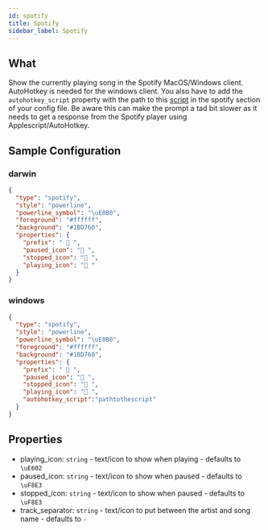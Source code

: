 ```yaml
---
id: spotify
title: Spotify
sidebar_label: Spotify
---
```


## What

Show the currently playing song in the Spotify MacOS/Windows client.
AutoHotkey is needed for the windows client. You also have to add the
`autohotkey_script` property with the path to this [script](./segment-spotify.ahk) in the spotify section of your config file.
Be aware this can make the prompt a tad bit slower as it needs to get a response from the Spotify player using Applescript/AutoHotkey.

## Sample Configuration

### darwin
```json
{
  "type": "spotify",
  "style": "powerline",
  "powerline_symbol": "\uE0B0",
  "foreground": "#ffffff",
  "background": "#1BD760",
  "properties": {
    "prefix": "  ",
    "paused_icon": " ",
    "stopped_icon": " ",
    "playing_icon": " "
  }
}
```

### windows
```json
{
  "type": "spotify",
  "style": "powerline",
  "powerline_symbol": "\uE0B0",
  "foreground": "#ffffff",
  "background": "#1BD760",
  "properties": {
    "prefix": "  ",
    "paused_icon": " ",
    "stopped_icon": " ",
    "playing_icon": " ",
    "autohotkey_script":"pathtothescript"
  }
}
```
## Properties

- playing_icon: `string` - text/icon to show when playing - defaults to `\uE602 `
- paused_icon: `string` - text/icon to show when paused - defaults to `\uF8E3 `
- stopped_icon: `string` - text/icon to show when paused - defaults to `\uF8E3 `
- track_separator: `string` - text/icon to put between the artist and song name - defaults to ` - `
